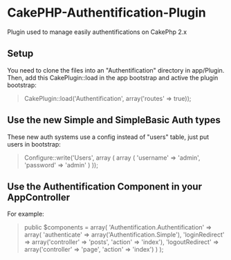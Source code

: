 CakePHP-Authentification-Plugin
==========================

Plugin used to manage easily authentifications on CakePhp 2.x

Setup
-----

You need to clone the files into an "Authentification" directory in app/Plugin.
Then, add this CakePlugin::load in the app bootstrap and active the plugin bootstrap:

> CakePlugin::load('Authentification', array('routes' => true));

Use the new Simple and SimpleBasic Auth types
---------------------------------------------

These new auth systems use a config instead of "users" table, just put users in bootstrap:

>    Configure::write('Users', array (
>        array (
>            'username' => 'admin',
>            'password' => 'admin'
>        )
>    ));

Use the Authentification Component in your AppController
--------------------------------------------------------

For example:

>    public $components = array(
>        'Authentification.Authentification' => array(
>            'authenticate' => array('Authentification.Simple'),
>            'loginRedirect' => array('controller' => 'posts', 'action' => 'index'),
>            'logoutRedirect' => array('controller' => 'page', 'action' => 'index')
>        )
>    );